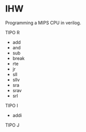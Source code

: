 # IHW
Programming a MIPS CPU in verilog.

TIPO R
- add
- and
- sub
- break
- rte
- jr
- sll
- sllv
- sra
- srav
- srl

TIPO I
- addi

TIPO J
